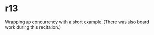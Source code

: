 r13
===

Wrapping up concurrency with a short example. (There was also board work during this recitation.)